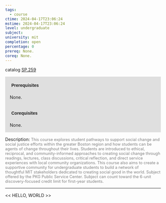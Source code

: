 ```yaml
---
tags:
  - course
ctime: 2024-04-17T23:06:24
mstime: 2024-04-17T23:06:24
level: undergraduate
subject: 
university: mit
completion: open
percentage: 0
prereq: None.
coreq: None.
---
```


catalog [SP.259](http://student.mit.edu/catalog/mSPa.html#SP.259)

<span style="display: block; padding: 15px; background-color: rgb(100, 100, 100, 0.2);"><font id="m_prereq4227_0" style="display: block; font-family: Arial, sans-serif; font-weight: bold; padding: 5px">Prerequisites</font><br><span id="prereq4227_0">None.</span></span>
<span style="display: block; padding: 15px; background-color: rgb(100, 100, 100, 0.2);"><font id="m_coreq4227_0" style="display: block; font-family: Arial, sans-serif; font-weight: bold; padding: 5px">Corequisites</font><br><span id="coreq4227_0">None.</span></span>

<font style="">Description:</font>
<font style="color: grey; font-size: 0.8rem;">This course explores student pathways to support social change and social justice efforts within the greater Boston region and how students can be agents of change throughout their lives. Students are introduced to ethical, reciprocal, and community-informed approaches to creating social change through readings, lectures, class discussions, critical reflection, and direct service experiences with local community organizations. This course also aims to create a supportive community for undergraduate students to build a network of thoughtful MIT stakeholders dedicated to creating social good in the world. Subject offered by the PKG Public Service Center. Subject can count toward the 6-unit discovery-focused credit limit for first-year students.</font>



---

<< HELLO, WORLD >>
